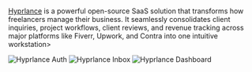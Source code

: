 <br>[Hyprlance](https://hyprlance.framer.website/) is a powerful open-source SaaS solution that transforms how freelancers manage their business.
It seamlessly consolidates client inquiries, project workflows, client reviews, and revenue tracking across major platforms like Fiverr, Upwork, and Contra into one intuitive workstation>

![Hyprlance Auth](https://media.contra.com/image/upload/fl_progressive/q_auto:best/mqnpuhjjqsvsincv9gzx.webp)
![Hyprlance Inbox](https://media.contra.com/image/upload/fl_progressive/q_auto:best/bdtstw9kzmr7ujyivrss.webp)
![Hyprlance Dashboard](https://media.contra.com/image/upload/fl_progressive/q_auto:best/kerdgxflyucjeicases3.webp)

